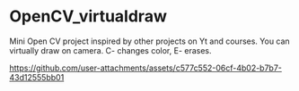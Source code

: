 # OpenCV_virtualdraw

Mini Open CV project inspired by other projects on Yt and courses.
You can virtually draw on camera.
C- changes color, E- erases.



https://github.com/user-attachments/assets/c577c552-06cf-4b02-b7b7-43d12555bb01

